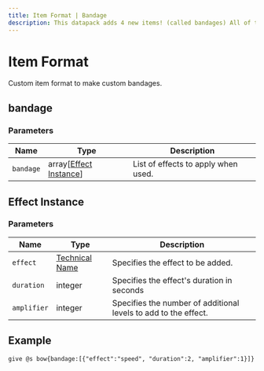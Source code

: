 ```yaml
---
title: Item Format | Bandage
description: This datapack adds 4 new items! (called bandages) All of these items will replenish your heart and hunger, while some have added effects.
---
```


# Item Format

Custom item format to make custom bandages.

## bandage

### Parameters

| Name      | Type                                       | Description                         |
| --------- | ------------------------------------------ | ----------------------------------- |
| `bandage` | array[[Effect Instance](#effect-instance)] | List of effects to apply when used. |

## Effect Instance

### Parameters

| Name        | Type                                                           | Description                                                     |
| ----------- | -------------------------------------------------------------- | --------------------------------------------------------------- |
| `effect`    | [Technical Name](https://minecraft.wiki/w/Effect#Descriptions) | Specifies the effect to be added.                               |
| `duration`  | integer                                                        | Specifies the effect's duration in seconds                      |
| `amplifier` | integer                                                        | Specifies the number of additional levels to add to the effect. |

## Example

```mcfunction
give @s bow{bandage:[{"effect":"speed", "duration":2, "amplifier":1}]}
```
